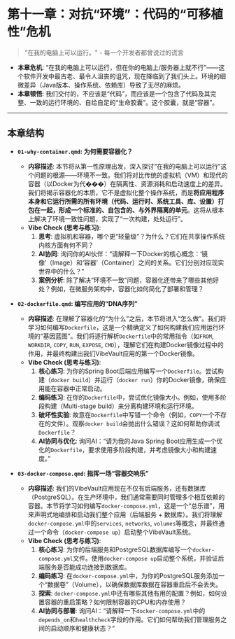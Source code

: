 # 第十一章：对抗“环境”：代码的“可移植性”危机

> "在我的电脑上可以运行。" - 每一个开发者都曾说过的谎言

*   **本章危机**: “在我的电脑上可以运行，但在你的电脑上/服务器上就不行”——这个软件开发中最古老、最令人沮丧的诅咒，现在降临到了我们头上。环境的细微差异（Java版本、操作系统、依赖库）导致了无尽的麻烦。
*   **本章顿悟**: 我们交付的，不应该是“代码”，而应该是一个包含了代码及其完整、一致的运行环境的、自给自足的“生命胶囊”。这个胶囊，就是“容器”。

---
## 本章结构

*   **`01-why-container.qmd`: 为何需要容器化？**
    *   **内容描述**: 本节将从第一性原理出发，深入探讨“在我的电脑上可以运行”这个问题的根源——环境不一致。我们将对比传统的虚拟机（VM）和现代的容器（以Docker为代���）在隔离性、资源消耗和启动速度上的差异。我们将揭示容器化的本质，它不是虚拟化整个操作系统，而是**将应用程序本身和它运行所需的所有环境（代码、运行时、系统工具、库、设置）打包在一起，形成一个标准的、自包含的、与外界隔离的单元**。这将从根本上解决了环境一致性问题，实现了“一次构建，处处运行”。
    *   **Vibe Check (思考与练习)**:
        1.  **思考**: 虚拟机和容器，哪个更“轻量级”？为什么？它们在共享操作系统内核方面有何不同？
        2.  **AI协同**: 询问你的AI伙伴：“请解释一下Docker的核心概念：‘镜像’（Image）和‘容器’（Container）之间的关系。它们分别对应现实世界中的什么？”
        3.  **案例分析**: 除了解决“环境不一致”问题，容器化还带来了哪些其他好处？例如，在微服务架构中，容器化如何简化了部署和管理？

*   **`02-dockerfile.qmd`: 编写应用的“DNA序列”**
    *   **内容描述**: 在理解了容器化的“为什么”之后，本节将进入“怎么做”。我们将学习如何编写`Dockerfile`，这是一个精确定义了如何构建我们应用运行环境的“基因蓝图”。我们将逐行解析`Dockerfile`中的常用指令（如`FROM`, `WORKDIR`, `COPY`, `RUN`, `EXPOSE`, `CMD`），理解它们在构建Docker镜像过程中的作用，并最终构建出我们VibeVault应用的第一个Docker镜像。
    *   **Vibe Check (思考与练习)**:
        1.  **核心练习**: 为你的Spring Boot后端应用编写一个`Dockerfile`。尝试构建（`docker build`）并运行（`docker run`）你的Docker镜像，确保应用能在容器中正常启动。
        2.  **编码练习**: 在你的`Dockerfile`中，尝试优化镜像大小。例如，使用多阶段构建（Multi-stage build）来分离构建环境和运行环境。
        3.  **破坏性实验**: 故意在`Dockerfile`中写错一个命令（例如，`COPY`一个不存在的文件）。观察`docker build`会抛出什么错误？这如何帮助你调试`Dockerfile`？
        4.  **AI协同与优化**: 询问AI：“请为我的Java Spring Boot应用生成一个优化的`Dockerfile`，要求使用多阶段构建，并考虑镜像大小和构建速度。”

*   **`03-docker-compose.qmd`: 指挥一场“容器交响乐”**
    *   **内容描述**: 我们的VibeVault应用现在不仅有后端服务，还有数据库（PostgreSQL）。在生产环境中，我们通常需要同时管理多个相互依赖的容器。本节将学习如何编写`docker-compose.yml`，这是一个“总乐谱”，用来声明式地编排和启动我们整个应用（后端服务 + 数据库）。我们将理解`docker-compose.yml`中的`services`, `networks`, `volumes`等概念，并最终通过一个命令（`docker-compose up`）启动整个VibeVault系统。
    *   **Vibe Check (思考与练习)**:
        1.  **核心练习**: 为你的后端服务和PostgreSQL数据库编写一个`docker-compose.yml`文件。使用`docker-compose up`启动整个系统，并验证后端服务是否能成功连接到数据库。
        2.  **编码练习**: 在`docker-compose.yml`中，为你的PostgreSQL服务添加一个“数据卷”（Volume），以确保数据库数据在容器重启后不会丢失。
        3.  **探索**: `docker-compose.yml`中还有哪些其他有用的配置？例如，如何设置容器的重启策略？如何限制容器的CPU和内存使用？
        4.  **AI协同与部署**: 询问AI：“请解释一下`docker-compose.yml`中的`depends_on`和`healthcheck`字段的作用。它们如何帮助我们管理服务之间的启动顺序和健康状态？”
